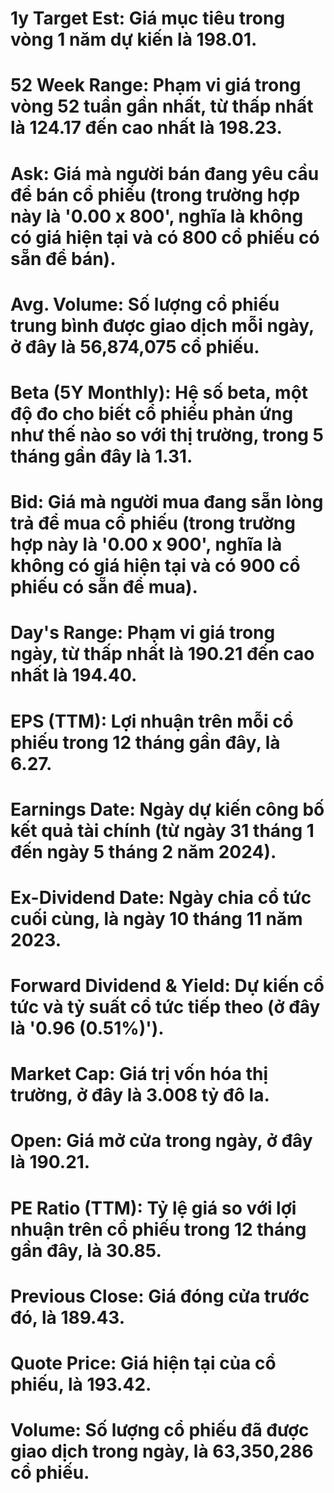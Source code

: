 # 1y Target Est: Giá mục tiêu trong vòng 1 năm dự kiến là 198.01.

# 52 Week Range: Phạm vi giá trong vòng 52 tuần gần nhất, từ thấp nhất là 124.17 đến cao nhất là 198.23.

# Ask: Giá mà người bán đang yêu cầu để bán cổ phiếu (trong trường hợp này là '0.00 x 800', nghĩa là không có giá hiện tại và có 800 cổ phiếu có sẵn để bán).

# Avg. Volume: Số lượng cổ phiếu trung bình được giao dịch mỗi ngày, ở đây là 56,874,075 cổ phiếu.

# Beta (5Y Monthly): Hệ số beta, một độ đo cho biết cổ phiếu phản ứng như thế nào so với thị trường, trong 5 tháng gần đây là 1.31.

# Bid: Giá mà người mua đang sẵn lòng trả để mua cổ phiếu (trong trường hợp này là '0.00 x 900', nghĩa là không có giá hiện tại và có 900 cổ phiếu có sẵn để mua).

# Day's Range: Phạm vi giá trong ngày, từ thấp nhất là 190.21 đến cao nhất là 194.40.

# EPS (TTM): Lợi nhuận trên mỗi cổ phiếu trong 12 tháng gần đây, là 6.27.

# Earnings Date: Ngày dự kiến công bố kết quả tài chính (từ ngày 31 tháng 1 đến ngày 5 tháng 2 năm 2024).

# Ex-Dividend Date: Ngày chia cổ tức cuối cùng, là ngày 10 tháng 11 năm 2023.

# Forward Dividend & Yield: Dự kiến cổ tức và tỷ suất cổ tức tiếp theo (ở đây là '0.96 (0.51%)').

# Market Cap: Giá trị vốn hóa thị trường, ở đây là 3.008 tỷ đô la.

# Open: Giá mở cửa trong ngày, ở đây là 190.21.

# PE Ratio (TTM): Tỷ lệ giá so với lợi nhuận trên cổ phiếu trong 12 tháng gần đây, là 30.85.

# Previous Close: Giá đóng cửa trước đó, là 189.43.

# Quote Price: Giá hiện tại của cổ phiếu, là 193.42.

# Volume: Số lượng cổ phiếu đã được giao dịch trong ngày, là 63,350,286 cổ phiếu.
